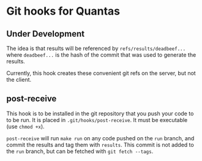 # Git hooks for Quantas

## Under Development

The idea is that results will be referenced by `refs/results/deadbeef...` where
`deadbeef...` is the hash of the commit that was used to generate the results.

Currently, this hook creates these convenient git refs on the server, but not
the client.

## post-receive
This hook is to be installed in the git repository that you push your code to to
be run. It is placed in `.git/hooks/post-receive`. It must be executable
(use `chmod +x`).

`post-receive` will run `make run` on any code pushed on the `run` branch, and
commit the results and tag them with `results`. This commit is not added to the
`run` branch, but can be fetched with `git fetch --tags`.
